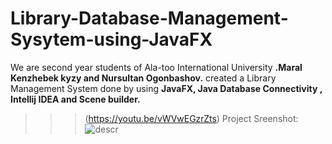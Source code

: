 # Library-Database-Management-Sysytem-using-JavaFX
We are second year students of Ala-too International University
__.Maral Kenzhebek kyzy and Nursultan Ogonbashov.__
created a  Library Management System done by using __JavaFX, Java Database Connectivity , Intellij IDEA and Scene builder.__
>>>(https://youtu.be/vWVwEGzrZts)
Project Sreenshot:
![descr](https://imgur.com/7D3SuQA.jpg)
